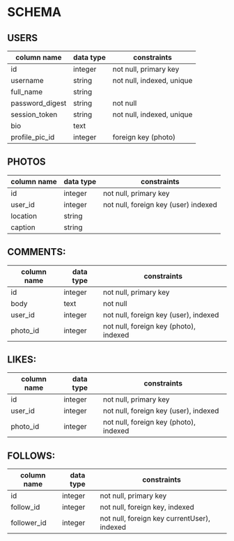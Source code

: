 # SCHEMA


## USERS

| column name | data type | constraints |
| ------------- | ------------- | ------------- |
| id  | integer  | not null, primary key |
| username  | string  | not null, indexed, unique |
| full_name | string | |
| password_digest | string | not null|
| session_token | string | not null, indexed, unique |
| bio | text | |
| profile_pic_id | integer | foreign key (photo) |


<!-- | photos | integer | foreign keys (references photos) indexed |
| follower_id | integer | foreign key (followers' user.id), indexed |
| follow_id | integer | foreign keys (following user.id), indexed | -->

<!-- - id:
  - integer
  - not null, primary key

- username:
  - string
  - not null, indexed, unique

- full_name:
  - string

- password_digest:
  - string
  - not null

- session_token:
  - string
  - not null, indexed, unique

- bio:
  - text

- profile_pic_id:
  - integer
  - foreign key (references photo), indexed

- photos:
  - integer
  - foreign keys (references photos), indexed

- follower_id:
  - integer
  - foreign keys (references followers' user.id), indexed

- follow_id:
  - integer
  - foreign keys (references following user.id), indexed -->



## PHOTOS
| column name | data type | constraints |
| ------------- | ------------- | ------------- |
| id | integer | not null, primary key |
| user_id | integer | not null, foreign key (user) indexed |
| location | string | |
| caption | string | |

<!-- - id:
  - integer
  - not null, primary key

- user_id:
  - integer
  - not null, foreign key (references user), indexed

- location:
  - string

- caption:
  - string -->




## COMMENTS:
| column name | data type | constraints |
| ------------- | ------------- | ------------- |
| id | integer | not null, primary key |
| body | text | not null |
| user_id | integer | not null, foreign key (user), indexed |
| photo_id | integer | not null, foreign key (photo), indexed |

<!-- - id:
  - integer
  - not null, primary key

- body:
  - text
  - not null

- user_id:
  - integer
  - not null, foreign key (references user), indexed

- photo_id:
  - integer
  - not null, foreign key (references photo), indexed
 -->



## LIKES:
| column name | data type | constraints |
| ------------- | ------------- | ------------- |
| id  | integer  | not null, primary key |
| user_id  | integer  | not null, foreign key (user), indexed |
| photo_id | integer | not null, foreign key (photo), indexed |

<!--
- id:
  - integer
  - not null, primary key

- user_id:
  - integer
  - not null, foreign key (references user), indexed

- photo_id:
  - integer
  - not null, foreign key (references photo), indexed -->
## FOLLOWS:
| column name | data type | constraints |
| ------------- | ------------- | ------------- |
| id  | integer  | not null, primary key |
| follow_id| integer | not null, foreign key, indexed |
| follower_id| integer | not null, foreign key currentUser), indexed |
